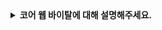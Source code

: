 <details>
  <summary><strong>코어 웹 바이탈에 대해 설명해주세요.</strong></summary>

<br>

## 코어 웹 바이탈(Core Web Vitals)
- 코어 웹 바이탈은 사용자 경험을 평가하기 위한 핵심 성능 지표입니다.
- 구글이 제시하였으며 페이지 로딩, 상호 작용, 시각적 안정성과 같은 요소들을 측정하여 사이트 전반의 품질을 개선하는데 도움을 줍니다.
- 또한 구글은 코어 웹 바이탈 지표를 SEO의 결정 요소로 활용하고 있어, 높은 코어 웹 바이탈 지표는 SEO 개선에 기여할 수 있습니다.

## 코어 웹 바이탈의 주요 지표
- LCP: 페이지의 주요 콘텐츠가 사용자에게 렌더링되는 데 걸리는 시간
- FID: 사용자가 페이지와 처음 상호작용한 후, 브라우저가 그 상호작용에 반응하기까지 걸리는 시간
- CLS: 페이지 로딩 중 예기치 않은 레이아웃 이동이 발생하는 정도

## 각 지표의 최적화를 위한 방법은 무엇이 있나요?
- LCP: 이미지 최적화, 캐싱, 레이지 로딩 등을 통해 최적화
- FID: 불필요한 스크립트 제거, 코드 스플리팅을 통해 최적화
- CLS: 고정된 레이아웃 공간 확보, 폰트 및 스타일 안정성 강화를 통해 최적화

</details>
